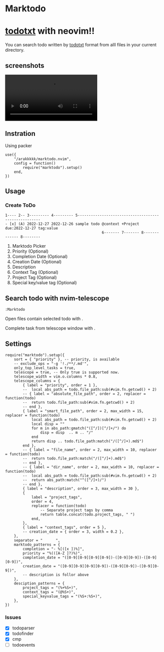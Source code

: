 # Marktodo
# [todotxt](https://ericasadun.com/2019/11/13/lightweight-to-do-list-formatting/) with neovim!!
You can search todo written by [todotxt](https://ericasadun.com/2019/11/13/lightweight-to-do-list-formatting/) format from alll files in your current directory.

## screenshots
![doc](doc/doc.mov)

## Instration
Using packer
```
use({
	"/arakkkkk/marktodo.nvim",
	config = function()
		require("marktodo").setup()
	end,
})
```

## Usage

### Create ToDo
```
1---- 2-- 3--------- 4--------- 5-----------------------------------------------------
- [x] (A) 2022-12-27 2022-12-26 sample todo @context +Project due:2022-12-27 tag:value
                                            6------- 7------- 8------------- 8--------
```
1. Marktodo Picker
2. Priority (Optional)
3. Completion Date (Optional)
4. Creation Date (Optional)
5. Description
6. Context Tag (Optional)
7. Project Tag (Optional)
8. Special key/value tag (Optional)

## Search todo with nvim-telescope
```
:Marktodo
```

Open files contain selected todo with <CR>.

Complete task from telescope window with <C-t>.

## Settings

```
require("marktodo").setup({
	sort = { "priority" }, -- priority, is available
	-- exclude_ops = "-g '!./**/.md'",
	only_top_level_tasks = true,
	telescope = true, -- Only true is supported now.
	telescope_width = vim.o.columns * 0.8,
	telescope_columns = {
		{ label = "priority", order = 1 },
		-- 	local abs_path = todo.file_path:sub(#vim.fn.getcwd() + 2)
		-- { label = "absolute_file_path", order = 2, replacer = function(todo)
		-- 	return todo.file_path:sub(#vim.fn.getcwd() + 2)
		-- end },
		{ label = "smart_file_path", order = 2, max_width = 15, replacer = function(todo)
			local abs_path = todo.file_path:sub(#vim.fn.getcwd() + 2)
			local disp = ""
			for m in abs_path:gmatch("([^/])[^/]+/") do
				disp = disp  .. m .. "/"
			end
			return disp .. todo.file_path:match("/([^/]+).md$")
		end },
		-- { label = "file_name", order = 2, max_width = 10, replacer = function(todo)
		-- 	return todo.file_path:match("/([^/]+).md$")
		-- end },
		-- { label = "dir_name", order = 2, max_width = 10, replacer = function(todo)
		-- 	local abs_path = todo.file_path:sub(#vim.fn.getcwd() + 2)
		-- 	return abs_path:match("^([^/]+)/")
		-- end },
		{ label = "description", order = 3, max_width = 30 },
		{
			label = "project_tags",
			order = 4,
			replacer = function(todo)
				-- Separate project tags by comma
				return table.concat(todo.project_tags, " ")
			end,
		},
		{ label = "context_tags", order = 5 },
		-- creation_date = { order = 3, width = 0.2 },
	},
	separator = "      ",
	marktodo_patterns = {
		completion = "- %[([x ])%]",
		priority = "%(([A-Z ]?)%)",
		completion_date = "([0-9][0-9][0-9][0-9])-([0-9][0-9])-([0-9][0-9])",
		creation_date = "([0-9][0-9][0-9][0-9])-([0-9][0-9])-([0-9][0-9])",
		-- description is follor above
	},
	desciption_patterns = {
		project_tags = "(%+%S+)",
		context_tags = "(@%S+)",
		special_keyvalue_tags = "(%S+:%S+)",
	},
})
```
### Issues
- [x] todoparser
- [x] todofinder
- [x] cmp
- [ ] todoevents
